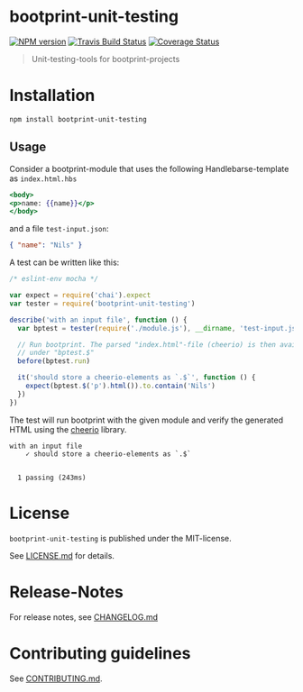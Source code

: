 # bootprint-unit-testing 

[![NPM version](https://badge.fury.io/js/bootprint-unit-testing.svg)](http://badge.fury.io/js/bootprint-unit-testing)
[![Travis Build Status](https://travis-ci.org/bootprint/bootprint-unit-testing.svg?branch=master)](https://travis-ci.org/bootprint/bootprint-unit-testing)
[![Coverage Status](https://img.shields.io/coveralls/bootprint/bootprint-unit-testing.svg)](https://coveralls.io/r/bootprint/bootprint-unit-testing)

> Unit-testing-tools for bootprint-projects


# Installation

```
npm install bootprint-unit-testing
```

## Usage

Consider a bootprint-module that uses the following Handlebarse-template as `index.html.hbs`

```hbs
<body>
<p>name: {{name}}</p>
</body>
```


and a file `test-input.json`:

```json
{ "name": "Nils" }
```


A test can be written like this: 

```js
/* eslint-env mocha */

var expect = require('chai').expect
var tester = require('bootprint-unit-testing')

describe('with an input file', function () {
  var bptest = tester(require('./module.js'), __dirname, 'test-input.json')

  // Run bootprint. The parsed "index.html"-file (cheerio) is then available
  // under "bptest.$"
  before(bptest.run)

  it('should store a cheerio-elements as `.$`', function () {
    expect(bptest.$('p').html()).to.contain('Nils')
  })
})
```

The test will run bootprint with the given module and verify the generated HTML 
using the [cheerio](https://npmjs.com/package/cheerio) library.

```
with an input file
    ✓ should store a cheerio-elements as `.$`


  1 passing (243ms)
```



# License

`bootprint-unit-testing` is published under the MIT-license.

See [LICENSE.md](LICENSE.md) for details.


# Release-Notes
 
For release notes, see [CHANGELOG.md](CHANGELOG.md)
 
# Contributing guidelines

See [CONTRIBUTING.md](CONTRIBUTING.md).